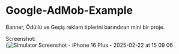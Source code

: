 # Google-AdMob-Example
Banner, Ödüllü ve Geçiş reklam tiplerini barındıran mini bir proje. 
 
Screenshot:  
(![Simulator Screenshot - iPhone 16 Plus - 2025-02-22 at 15 09 06](https://github.com/user-attachments/assets/7431f8b2-1746-4873-97d6-17b9f58bce4d)
